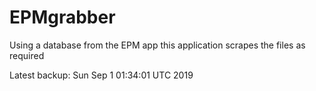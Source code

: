 # EPMgrabber
Using a database from the EPM app this application scrapes the files as required


Latest backup: Sun Sep 1 01:34:01 UTC 2019
